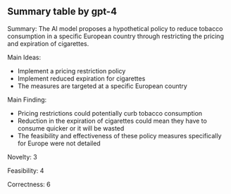 ## Summary table by gpt-4
Summary: 
The AI model proposes a hypothetical policy to reduce tobacco consumption in a specific European country through restricting the pricing and expiration of cigarettes.

Main Ideas: 
- Implement a pricing restriction policy
- Implement reduced expiration for cigarettes
- The measures are targeted at a specific European country

Main Finding: 
- Pricing restrictions could potentially curb tobacco consumption
- Reduction in the expiration of cigarettes could mean they have to consume quicker or it will be wasted
- The feasibility and effectiveness of these policy measures specifically for Europe were not detailed

Novelty: 
3

Feasibility: 
4

Correctness: 
6